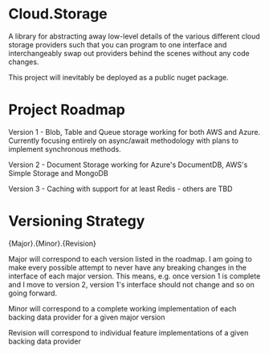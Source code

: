 # Cloud.Storage
A library for abstracting away low-level details of the various different cloud storage providers such that you can program to one interface and interchangeably swap out providers behind the scenes without any code changes.

This project will inevitably be deployed as a public nuget package.

# Project Roadmap

Version 1 - Blob, Table and Queue storage working for both AWS and Azure.  Currently focusing entirely on async/await methodology with plans to implement synchronous methods.

Version 2 - Document Storage working for Azure's DocumentDB, AWS's Simple Storage and MongoDB

Version 3 - Caching with support for at least Redis - others are TBD

# Versioning Strategy

{Major}.{Minor}.{Revision}

Major will correspond to each version listed in the roadmap.  I am going to make every possible attempt to never have any breaking changes in the interface of each major version.  This means, e.g. once version 1 is complete and I move to version 2, version 1's interface should not change and so on going forward.

Minor will correspond to a complete working implementation of each backing data provider for a given major version

Revision will correspond to individual feature implementations of a given backing data provider